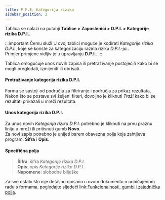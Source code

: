 ```yaml
---
title: P.P.E. Kategorija rizika
sidebar_position: 2
---
```


Tablica se nalazi na putanji **Tablice > Zaposlenici > D.P.I. > Kategorije rizika D.P.I.**.

:::important Čemu služi
U ovoj tablici moguće je kodirati *Kategorije rizika D.P.I.*, koje se koriste za kategorizaciju razina rizika *D.P.I.-ja.*.   
Primjer primjene vidljiv je u upravljanju **D.P.I.**.
:::

Tablica omogućuje unos novih zapisa ili pretraživanje postojećih kako bi se mogli pregledati, izmijeniti ili obrisati.

#### Pretraživanje kategorija rizika D.P.I.

Forma se sastoji od područja za filtriranje i područja za prikaz rezultata. Nakon što se postave svi željeni filteri, dovoljno je kliknuti *Traži* kako bi se rezultati prikazali u mreži rezultata.

#### Unos kategorija rizika D.P.I. 

Za unos novih *Kategorija rizika D.P.I.* potrebno je kliknuti na prvu praznu liniju u mreži ili pritisnuti gumb **Novo**.   
Za novi zapis potrebno je unijeti barem obavezna polja koja zahtijeva program: **Šifra** i **Opis**.

#### Specifična polja
    
> **Šifra**: šifra *Kategorije rizika D.P.I.*   
> **Opis**: opis *Kategorije rizika D.P.I.*   
> **Napomene**: slobodne bilješke

Za sve ostalo što nije detaljno opisano u ovom dokumentu o uobičajenom radu s formama, pogledajte sljedeći link:[Funkcionalnosti, gumbi i zajednička polja](/docs/guide/common).
